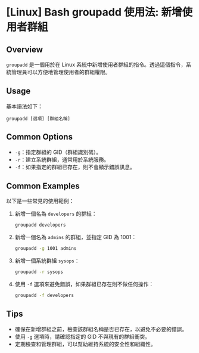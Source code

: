 # [Linux] Bash groupadd 使用法: 新增使用者群組

## Overview
`groupadd` 是一個用於在 Linux 系統中新增使用者群組的指令。透過這個指令，系統管理員可以方便地管理使用者的群組權限。

## Usage
基本語法如下：
```
groupadd [選項] [群組名稱]
```

## Common Options
- `-g`：指定群組的 GID（群組識別碼）。
- `-r`：建立系統群組，通常用於系統服務。
- `-f`：如果指定的群組已存在，則不會顯示錯誤訊息。

## Common Examples
以下是一些常見的使用範例：

1. 新增一個名為 `developers` 的群組：
   ```bash
   groupadd developers
   ```

2. 新增一個名為 `admins` 的群組，並指定 GID 為 1001：
   ```bash
   groupadd -g 1001 admins
   ```

3. 新增一個系統群組 `sysops`：
   ```bash
   groupadd -r sysops
   ```

4. 使用 `-f` 選項來避免錯誤，如果群組已存在則不做任何操作：
   ```bash
   groupadd -f developers
   ```

## Tips
- 確保在新增群組之前，檢查該群組名稱是否已存在，以避免不必要的錯誤。
- 使用 `-g` 選項時，請確認指定的 GID 不與現有的群組衝突。
- 定期檢查和管理群組，可以幫助維持系統的安全性和組織性。